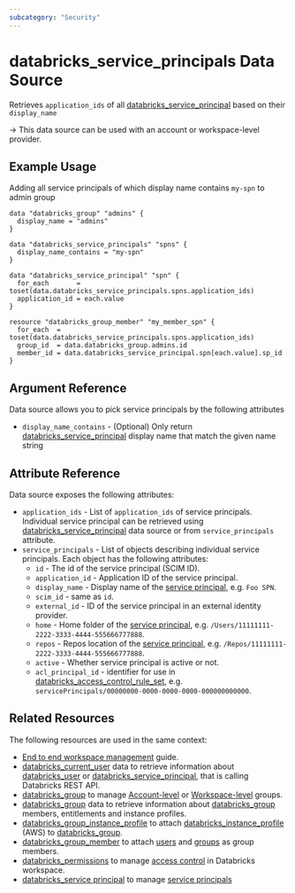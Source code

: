 ```yaml
---
subcategory: "Security"
---
```


# databricks_service_principals Data Source

Retrieves `application_ids` of all [databricks_service_principal](../resources/service_principal.md) based on their `display_name`

-> This data source can be used with an account or workspace-level provider.

## Example Usage

Adding all service principals of which display name contains `my-spn` to admin group

```hcl
data "databricks_group" "admins" {
  display_name = "admins"
}

data "databricks_service_principals" "spns" {
  display_name_contains = "my-spn"
}

data "databricks_service_principal" "spn" {
  for_each       = toset(data.databricks_service_principals.spns.application_ids)
  application_id = each.value
}

resource "databricks_group_member" "my_member_spn" {
  for_each  = toset(data.databricks_service_principals.spns.application_ids)
  group_id  = data.databricks_group.admins.id
  member_id = data.databricks_service_principal.spn[each.value].sp_id
}
```

## Argument Reference

Data source allows you to pick service principals by the following attributes

- `display_name_contains` - (Optional) Only return [databricks_service_principal](service_principal.md) display name that match the given name string

## Attribute Reference

Data source exposes the following attributes:

- `application_ids` - List of `application_ids` of service principals.  Individual service principal can be retrieved using [databricks_service_principal](service_principal.md) data source or from `service_principals` attribute.
- `service_principals` - List of objects describing individual service principals. Each object has the following attributes:
  - `id` - The id of the service principal (SCIM ID).
  - `application_id` - Application ID of the service principal.
  - `display_name` - Display name of the [service principal](../resources/service_principal.md), e.g. `Foo SPN`.
  - `scim_id` - same as `id`.
  - `external_id` - ID of the service principal in an external identity provider.
  - `home` - Home folder of the [service principal](../resources/service_principal.md), e.g. `/Users/11111111-2222-3333-4444-555666777888`.
  - `repos` - Repos location of the [service principal](../resources/service_principal.md), e.g. `/Repos/11111111-2222-3333-4444-555666777888`.
  - `active` - Whether service principal is active or not.
  - `acl_principal_id` - identifier for use in [databricks_access_control_rule_set](../resources/access_control_rule_set.md), e.g. `servicePrincipals/00000000-0000-0000-0000-000000000000`.

## Related Resources

The following resources are used in the same context:

- [End to end workspace management](../guides/workspace-management.md) guide.
- [databricks_current_user](current_user.md) data to retrieve information about [databricks_user](../resources/user.md) or [databricks_service_principal](../resources/service_principal.md), that is calling Databricks REST API.
- [databricks_group](../resources/group.md) to manage [Account-level](https://docs.databricks.com/aws/en/admin/users-groups/groups) or [Workspace-level](https://docs.databricks.com/aws/en/admin/users-groups/workspace-local-groups) groups.
- [databricks_group](group.md) data to retrieve information about [databricks_group](../resources/group.md) members, entitlements and instance profiles.
- [databricks_group_instance_profile](../resources/group_instance_profile.md) to attach [databricks_instance_profile](../resources/instance_profile.md) (AWS) to [databricks_group](../resources/group.md).
- [databricks_group_member](../resources/group_member.md) to attach [users](../resources/user.md) and [groups](../resources/group.md) as group members.
- [databricks_permissions](../resources/permissions.md) to manage [access control](https://docs.databricks.com/security/access-control/index.html) in Databricks workspace.
- [databricks_service principal](../resources/service_principal.md) to manage [service principals](../resources/service_principal.md)
